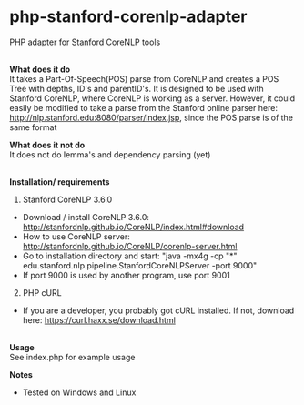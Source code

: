 # php-stanford-corenlp-adapter
PHP adapter for Stanford CoreNLP tools<br /><br />

<b>What does it do</b><br />
It takes a Part-Of-Speech(POS) parse from CoreNLP and creates a POS Tree with depths, ID's and parentID's. It is designed to be used with Stanford CoreNLP, where CoreNLP is working as a server. However, it could easily be modified to take a parse from the Stanford online parser here: http://nlp.stanford.edu:8080/parser/index.jsp, since the POS parse is of the same format

<b>What does it not do</b><br />
It does not do lemma's and dependency parsing (yet)<br /><br />

<b>Installation/ requirements</b><br />
1) Stanford CoreNLP 3.6.0<br />
- Download / install CoreNLP 3.6.0: http://stanfordnlp.github.io/CoreNLP/index.html#download<br />
- How to use CoreNLP server: http://stanfordnlp.github.io/CoreNLP/corenlp-server.html <br />
- Go to installation directory and start: "java -mx4g -cp "*" edu.stanford.nlp.pipeline.StanfordCoreNLPServer -port 9000" <br />
- If port 9000 is used by another program, use port 9001 <br />

2) PHP cURL<br />
- If you are a developer, you probably got cURL installed. If not, download here: https://curl.haxx.se/download.html<br /><br />

<b>Usage</b><br />
See index.php for example usage

<b>Notes</b><br />
- Tested on Windows and Linux<br />



